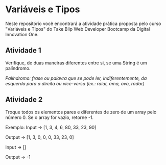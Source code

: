 # Variáveis e Tipos

Neste repositório você encontrará a atividade prática  proposta pelo curso "Variáveis e Tipos" do Take Blip Web Developer Bootcamp da Digital Innovation One.

## 

## Atividade 1

Verifique, de duas maneiras diferentes entre si, se uma String é um palíndromo.

*Palíndromo: frase ou palavra que se pode ler,  indiferentemente, da esquerda para a direita ou vice-versa (ex.: raiar,  ama, ovo, radar)*

## 

## Atividade 2

Troque todos os elementos pares e diferentes de zero de um array pelo número 0. Se o array for vazio, retorne -1.

Exemplo: Input -> [1, 3, 4, 6, 80, 33, 23, 90]

Output -> [1, 3, 0, 0, 0, 33, 23, 0]

Input -> []

Output -> -1